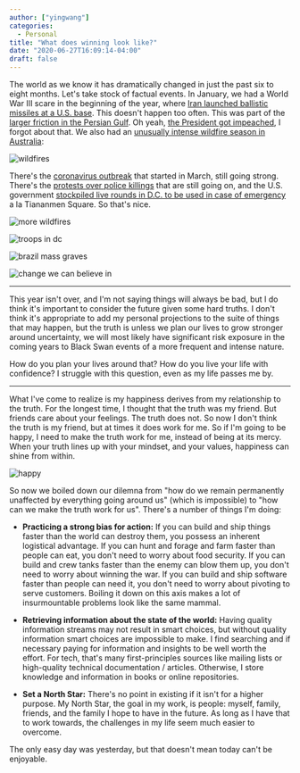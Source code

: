 ```yaml
---
author: ["yingwang"]
categories:
  - Personal
title: "What does winning look like?"
date: "2020-06-27T16:09:14-04:00"
draft: false
---
```


The world as we know it has dramatically changed in just the past six to eight
months. Let's take stock of factual events. In January, we had a World War III
scare in the beginning of the year, where [Iran launched ballistic missiles at a
U.S. base](https://en.wikipedia.org/wiki/Operation_Martyr_Soleimani). This
doesn't happen too often. This was part of the [larger friction in the Persian
Gulf](https://en.wikipedia.org/wiki/2019%E2%80%932020_Persian_Gulf_crisis). Oh
yeah, [the President got
impeached](https://en.wikipedia.org/wiki/Impeachment_trial_of_Donald_Trump), I
forgot about that. We also had an [unusually intense wildfire season in
Australia](https://en.wikipedia.org/wiki/2019%E2%80%9320_Australian_bushfire_season):

![wildfires](/img/posts/2020/06/27/winning_4.jpg)

There's the [coronavirus
outbreak](https://en.wikipedia.org/wiki/Coronavirus_disease_2019) that started
in March, still going strong. There's the [protests over police
killings](https://en.wikipedia.org/wiki/George_Floyd_protests) that are still
going on, and the U.S. government [stockpiled live rounds in D.C. to be used in
case of
emergency](https://www.businessinsider.com.au/government-stored-rifles-pistols-washington-dc-george-floyd-protests-2020-6)
a la Tiananmen Square. So that's nice.

![more wildfires](/img/posts/2020/06/27/winning_5.jpeg)

![troops in dc](/img/posts/2020/06/27/winning_2.jpg)

![brazil mass graves](/img/posts/2020/06/27/winning.jpg)

![change we can believe in](/img/posts/2020/06/27/winning_3.png)

__________

This year isn't over, and I'm not saying things will always be bad, but I do
think it's important to consider the future given some hard truths. I don't
think it's appropriate to add my personal projections to the suite of things
that may happen, but the truth is unless we plan our lives to grow stronger
around uncertainty, we will most likely have significant risk exposure in the
coming years to Black Swan events of a more frequent and intense nature.

How do you plan your lives around that? How do you live your life with
confidence? I struggle with this question, even as my life passes me by.

__________

What I've come to realize is my happiness derives from my relationship to the
truth. For the longest time, I thought that the truth was my friend. But friends
care about your feelings. The truth does not. So now I don't think the truth is
my friend, but at times it does work for me. So if I'm going to be happy, I need
to make the truth work for me, instead of being at its mercy. When your truth
lines up with your mindset, and your values, happiness can shine from within.

![happy](/img/posts/2020/06/27/winning_6.jpeg)

So now we boiled down our dilemna from "how do we remain permanently unaffected
by everything going around us" (which is impossible) to "how can we make the
truth work for us". There's a number of things I'm doing:

- **Practicing a strong bias for action:** If you can build and ship things
  faster than the world can destroy them, you possess an inherent logistical
  advantage. If you can hunt and forage and farm faster than people can eat, you
  don't need to worry about food security. If you can build and crew tanks
  faster than the enemy can blow them up, you don't need to worry about winning
  the war. If you can build and ship software faster than people can need it,
  you don't need to worry about pivoting to serve customers. Boiling it down on
  this axis makes a lot of insurmountable problems look like the same mammal.

- **Retrieving information about the state of the world:** Having quality
  information streams may not result in smart choices, but without quality
  information smart choices are impossible to make. I find searching and if
  necessary paying for information and insights to be well worth the effort. For
  tech, that's many first-principles sources like mailing lists or high-quality
  technical documentation / articles. Otherwise, I store knowledge and
  information in books or online repositories.

- **Set a North Star:** There's no point in existing if it isn't for a higher
  purpose. My North Star, the goal in my work, is people: myself, family,
  friends, and the family I hope to have in the future. As long as I have that
  to work towards, the challenges in my life seem much easier to overcome.

The only easy day was yesterday, but that doesn't mean today can't be enjoyable.
